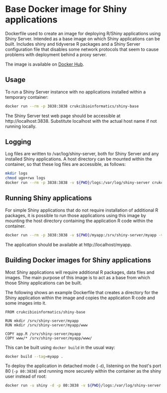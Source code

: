 Base Docker image for Shiny applications
========================================

Dockerfile used to create an image for deploying R/Shiny applications using Shiny Server. Intended as a base image on which Shiny applications can be built. Includes shiny and tidyverse R packages and a Shiny Server configuration file that disables some network protocols that seem to cause problems with deployment behind a proxy server.

The image is available on [Docker Hub](https://hub.docker.com/r/crukcibioinformatics/shiny-base/).


## Usage

To run a Shiny Server instance with no applications installed within a temporary container:

```sh
docker run --rm -p 3838:3838 crukcibioinformatics/shiny-base
```

The Shiny Server test web page should be accessible at http://localhost:3838. Substitute localhost with the actual host name if not running locally.


## Logging

Log files are written to /var/log/shiny-server, both for Shiny Server and any installed Shiny applications. A host directory can be mounted within the container, so that these log files are accessible, as follows:

```sh
mkdir logs
chmod ugo+rwx logs
docker run --rm -p 3838:3838 -v ${PWD}/logs:/var/log/shiny-server crukcibioinformatics/shiny-base
```


## Running Shiny applications

For simple Shiny applications that do not require installation of additional R packages, it is possible to run those applications using this image by mounting the host directory containing the application R code within the container.

```sh
docker run --rm -p 3838:3838 -v ${PWD}/myapp:/srv/shiny-server/myapp -v ${PWD}/logs:/var/log/shiny-server crukcibioinformatics/shiny-base
```

The application should be available at http://localhost/myapp.


## Building Docker images for Shiny applications

Most Shiny applications will require additional R packages, data files and images. The main purpose of this image is to act as a base from which those Shiny applications can be built.

The following shows an example Dockerfile that creates a directory for the Shiny application within the image and copies the application R code and some images into it.

```
FROM crukcibioinformatics/shiny-base

RUN mkdir /srv/shiny-server/myapp
RUN mkdir /srv/shiny-server/myapp/www

COPY app.R /srv/shiny-server/myapp
COPY www/* /srv/shiny-server/myapp/www/
```

This can be built using `docker build` in the usual way:

```sh
docker build --tag=myapp .
```

To deploy the application in detached mode (`-d`), listening on the host's port 80 (`-p 80:3838`) and running more securely within the container as the shiny user instead of root:

```sh
docker run -u shiny -d -p 80:3838 -v ${PWD}/logs:/var/log/shiny-server myapp
```


